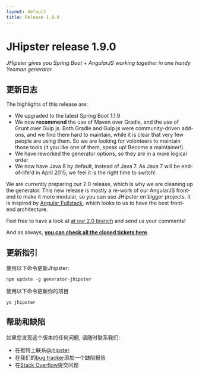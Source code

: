 ```yaml
---
layout: default
title: Release 1.9.0
---
```


JHipster release 1.9.0
==================

*JHipster gives you Spring Boot + AngularJS working together in one handy Yeoman generator.*

更新日志
----------

The highlights of this release are:

- We upgraded to the latest Spring Boot 1.1.9
- We now __recommend__ the use of Maven over Gradle, and the use of Grunt over Gulp.js. Both Gradle and Gulp.js were community-driven add-ons, and we find them hard to maintain, while it is clear that very few people are using them. So we are looking for volonteers to maintain those tools (it you like one of them, speak up! Become a maintainer!).
- We have reworked the generator options, so they are in a more logical order
- We now have Java 8 by default, instead of Java 7. As Java 7 will be end-of-life'd in April 2015, we feel it is the right time to switch!

We are currently preparing our 2.0 release, which is why we are cleaning up the generator. This new release is mostly a re-work of our AngularJS front-end to make it more modular, so you can use JHipster on bigger projects. It is inspired by [Angular Fullstack](https://github.com/DaftMonk/generator-angular-fullstack), which looks to us to have the best front-end architecture.

Feel free to have a look at [at our 2.0 branch](https://github.com/jhipster/generator-jhipster/tree/v2.0) and send us your comments!

And as always, __[you can check all the closed tickets here](https://github.com/jhipster/generator-jhipster/issues?q=milestone%3A1.9.0+is%3Aclosed)__.

更新指引
------------

使用以下命令更新Jhipster:

```
npm update -g generator-jhipster
```

使用以下命令更新你的项目

```
yo jhipster
```

帮助和缺陷
--------------

如果您发现这个版本的任何问题, 请随时联系我们:

- 在推特上联系[@jhipster](https://twitter.com/jhipster)
- 在我们的[bug tracker](https://github.com/jhipster/generator-jhipster/issues?state=open)添加一个缺陷报告
- 在[Stack Overflow](http://stackoverflow.com/tags/jhipster/info)提交问题
